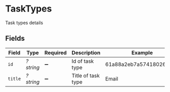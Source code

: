 # TaskTypes

Task types details


## Fields

| Field                   | Type                    | Required                | Description             | Example                 |
| ----------------------- | ----------------------- | ----------------------- | ----------------------- | ----------------------- |
| `id`                    | *?string*               | :heavy_minus_sign:      | Id of task type         | 61a88a2eb7a574180261234 |
| `title`                 | *?string*               | :heavy_minus_sign:      | Title of task type      | Email                   |